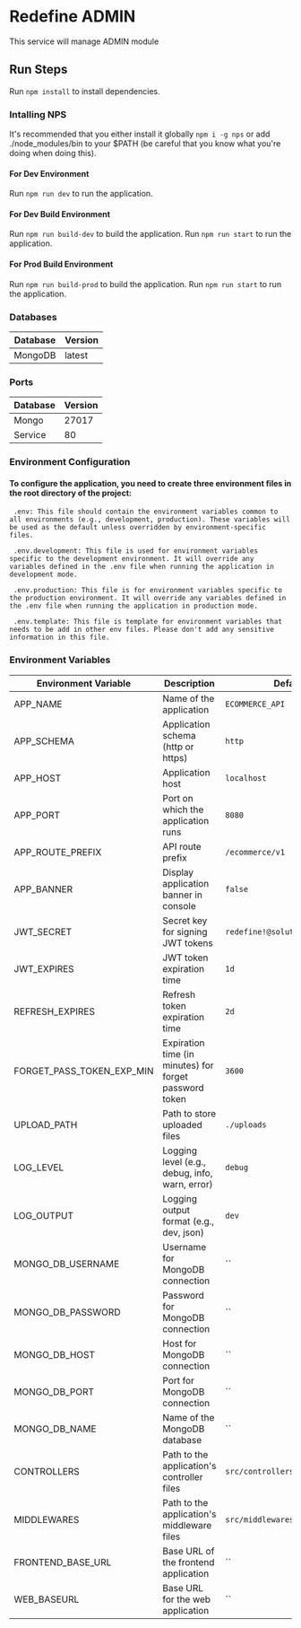 # Redefine ADMIN

This service will manage ADMIN module

## Run Steps

Run `npm install` to install dependencies.

### Intalling NPS

It's recommended that you either install it globally `npm i -g nps` or add ./node_modules/bin to your $PATH (be careful that you know what you're doing when doing this).

#### For Dev Environment

Run `npm run dev` to run the application.

#### For Dev Build Environment

Run `npm run build-dev` to build the application.
Run `npm run start` to run the application.

#### For Prod Build Environment

Run `npm run build-prod` to build the application.
Run `npm run start` to run the application.

### Databases

| Database | Version |
| -------- | ------- |
| MongoDB  | latest  |

### Ports

| Database | Version |
| -------- | ------- |
| Mongo    | 27017   |
| Service  | 80      |

### Environment Configuration

#### To configure the application, you need to create three environment files in the root directory of the project:

     .env: This file should contain the environment variables common to all environments (e.g., development, production). These variables will be used as the default unless overridden by environment-specific files.

     .env.development: This file is used for environment variables specific to the development environment. It will override any variables defined in the .env file when running the application in development mode.

     .env.production: This file is for environment variables specific to the production environment. It will override any variables defined in the .env file when running the application in production mode.

     .env.template: This file is template for environment variables that needs to be add in other env files. Please don't add any sensitive information in this file.

### Environment Variables

| Environment Variable      | Description                                            | Default Value                        |
| ------------------------- | ------------------------------------------------------ | ------------------------------------ |
| APP_NAME                  | Name of the application                                | `ECOMMERCE_API`                      |
| APP_SCHEMA                | Application schema (http or https)                     | `http`                               |
| APP_HOST                  | Application host                                       | `localhost`                          |
| APP_PORT                  | Port on which the application runs                     | `8080`                               |
| APP_ROUTE_PREFIX          | API route prefix                                       | `/ecommerce/v1`                      |
| APP_BANNER                | Display application banner in console                  | `false`                              |
| JWT_SECRET                | Secret key for signing JWT tokens                      | `redefine!@solution`                 |
| JWT_EXPIRES               | JWT token expiration time                              | `1d`                                 |
| REFRESH_EXPIRES           | Refresh token expiration time                          | `2d`                                 |
| FORGET_PASS_TOKEN_EXP_MIN | Expiration time (in minutes) for forget password token | `3600`                               |
| UPLOAD_PATH               | Path to store uploaded files                           | `./uploads`                          |
| LOG_LEVEL                 | Logging level (e.g., debug, info, warn, error)         | `debug`                              |
| LOG_OUTPUT                | Logging output format (e.g., dev, json)                | `dev`                                |
| MONGO_DB_USERNAME         | Username for MongoDB connection                        | ``                                   |
| MONGO_DB_PASSWORD         | Password for MongoDB connection                        | ``                                   |
| MONGO_DB_HOST             | Host for MongoDB connection                            | ``                                   |
| MONGO_DB_PORT             | Port for MongoDB connection                            | ``                                   |
| MONGO_DB_NAME             | Name of the MongoDB database                           | ``                                   |
| CONTROLLERS               | Path to the application's controller files             | `src/controllers/**/*.controller.ts` |
| MIDDLEWARES               | Path to the application's middleware files             | `src/middlewares/**/*.middleware.ts` |
| FRONTEND_BASE_URL         | Base URL of the frontend application                   | ``                                   |
| WEB_BASEURL               | Base URL for the web application                       | ``                                   |
